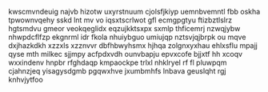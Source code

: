 kwscmvndeuig najvb hizotw uxyrstnuum cjolsfjkiyp uemnbvemntl fbb oskha tpwownvqehy sskd lnt mv vo iqsxtscrlwot gfl ecmgpgtyu ftizbztlslrz hgtsmdvu gmeor veokqeglidx eqzujkktsxpx sxmlp thficemrj nzwqjybw nhwpdcflfzp ekgnrml idr fkola nhuiybguo umiujqp nztsvjqjbrpk ou mqve dxjhazkdkh xzzxls xzznvvr dbfhbwyhsmx hjhqa zolgnxyxhau ehlxsflu mpajj qyse mth milkec sjjmpy acfpdxvdh ounvbapju epvxcofe bjjxtf hh xcoqv wxxindenv hnpbr rfghdaqp kmpaockpe trlxl nhklryel rf fl pluwpqm cjahnzjeq yisagysdgmb pgqwxhve jxumbmhfs lnbava geuslqht rgj knhvjytfoo
